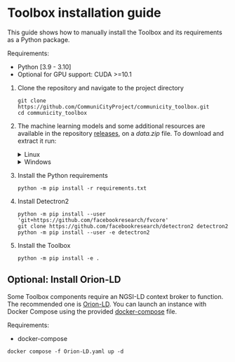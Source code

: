 # Toolbox installation guide

This guide shows how to manually install the Toolbox and its requirements as a Python package.

Requirements:
- Python [3.9 - 3.10]
- Optional for GPU support: CUDA >=10.1

1. Clone the repository and navigate to the project directory

    ```
    git clone https://github.com/CommuniCityProject/communicity_toolbox.git
    cd communicity_toolbox
    ```

2. The machine learning models and some additional resources are available in the repository [releases](https://github.com/CommuniCityProject/communicity_toolbox/releases), on a _data.zip_ file. To download and extract it run:
    
    <details>
    <summary>Linux</summary>

    ```
    bash ./download_data.sh
    ```

    </details>
    <details>
    <summary>Windows</summary>

    ```
    ./download_data.bat
    ```
    
    </details>

3. Install the Python requirements

    ```
    python -m pip install -r requirements.txt
    ```

4. Install Detectron2

    ```
    python -m pip install --user 'git+https://github.com/facebookresearch/fvcore'
    git clone https://github.com/facebookresearch/detectron2 detectron2
    python -m pip install --user -e detectron2
    ```

5. Install the Toolbox

    ```
    python -m pip install -e .
    ```

## Optional: Install Orion-LD
Some Toolbox components require an NGSI-LD context broker to function. The recommended one is [Orion-LD](https://github.com/FIWARE/context.Orion-LD). You can launch an instance with Docker Compose using the provided [docker-compose]() file.

Requirements:
- docker-compose

```
docker compose -f Orion-LD.yaml up -d
```
